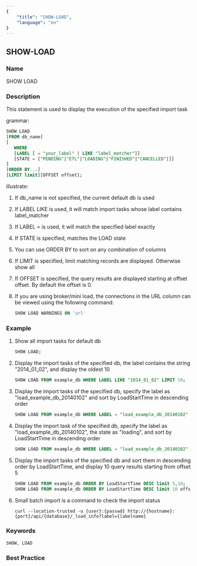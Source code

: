 ```yaml
---
{
    "title": "SHOW-LOAD",
    "language": "en"
}
---
```


<!--
Licensed to the Apache Software Foundation (ASF) under one
or more contributor license agreements.  See the NOTICE file
distributed with this work for additional information
regarding copyright ownership.  The ASF licenses this file
to you under the Apache License, Version 2.0 (the
"License"); you may not use this file except in compliance
with the License.  You may obtain a copy of the License at

  http://www.apache.org/licenses/LICENSE-2.0

Unless required by applicable law or agreed to in writing,
software distributed under the License is distributed on an
"AS IS" BASIS, WITHOUT WARRANTIES OR CONDITIONS OF ANY
KIND, either express or implied.  See the License for the
specific language governing permissions and limitations
under the License.
-->

## SHOW-LOAD

### Name

SHOW LOAD

### Description

This statement is used to display the execution of the specified import task

grammar:

```sql
SHOW LOAD
[FROM db_name]
[
   WHERE
   [LABEL [ = "your_label" | LIKE "label_matcher"]]
   [STATE = ["PENDING"|"ETL"|"LOADING"|"FINISHED"|"CANCELLED"|]]
]
[ORDER BY...]
[LIMIT limit][OFFSET offset];
```

illustrate:

1. If db_name is not specified, the current default db is used

2. If LABEL LIKE is used, it will match import tasks whose label contains label_matcher

3. If LABEL = is used, it will match the specified label exactly

4. If STATE is specified, matches the LOAD state

5. You can use ORDER BY to sort on any combination of columns

6. If LIMIT is specified, limit matching records are displayed. Otherwise show all

7. If OFFSET is specified, the query results are displayed starting at offset offset. By default the offset is 0.

8. If you are using broker/mini load, the connections in the URL column can be viewed using the following command:

   ```sql
   SHOW LOAD WARNINGS ON 'url'
   ```

### Example

1. Show all import tasks for default db

   ```sql
   SHOW LOAD;
   ```

2. Display the import tasks of the specified db, the label contains the string "2014_01_02", and display the oldest 10

   ```sql
   SHOW LOAD FROM example_db WHERE LABEL LIKE "2014_01_02" LIMIT 10;
   ```

3. Display the import tasks of the specified db, specify the label as "load_example_db_20140102" and sort by LoadStartTime in descending order

   ```sql
   SHOW LOAD FROM example_db WHERE LABEL = "load_example_db_20140102" ORDER BY LoadStartTime DESC;
   ```

4. Display the import task of the specified db, specify the label as "load_example_db_20140102", the state as "loading", and sort by LoadStartTime in descending order

   ```sql
   SHOW LOAD FROM example_db WHERE LABEL = "load_example_db_20140102" AND STATE = "loading" ORDER BY LoadStartTime DESC;
   ```

5. Display the import tasks of the specified db and sort them in descending order by LoadStartTime, and display 10 query results starting from offset 5

   ```sql
   SHOW LOAD FROM example_db ORDER BY LoadStartTime DESC limit 5,10;
   SHOW LOAD FROM example_db ORDER BY LoadStartTime DESC limit 10 offset 5;
   ```

6. Small batch import is a command to check the import status

   ```
   curl --location-trusted -u {user}:{passwd} http://{hostname}:{port}/api/{database}/_load_info?label={labelname}
   ```

### Keywords

    SHOW, LOAD

### Best Practice

